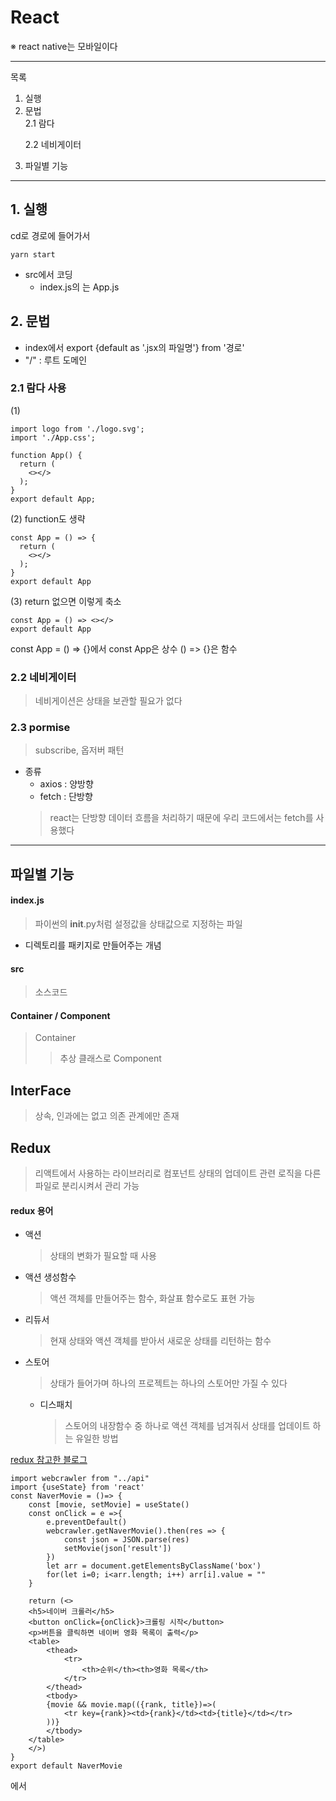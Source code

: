 # React 
※ react native는 모바일이다

---
목록
1. 실행
2. 문법 <div>
2.1 람다<p>
2.2 네비게이터<p>
1. 파일별 기능
---
## 1. 실행
cd로 경로에 들어가서 

    yarn start
- src에서 코딩
  - index.js의 <App />는 App.js

## 2. 문법
- index에서 export {default as '.jsx의 파일명'} from '경로'
- "/" : 루트 도메인
### 2.1 람다 사용
(1)


    import logo from './logo.svg';
    import './App.css';
    
    function App() {
      return (
        <></>
      );
    }
    export default App;

(2) function도 생략


    const App = () => {
      return (
        <></>
      );
    }
    export default App

(3) return 없으면 이렇게 축소


    const App = () => <></>
    export default App


const App = () => {}에서
const App은 상수
() => {}은 함수

### 2.2 네비게이터 
> 네비게이션은 상태을 보관할 필요가 없다

### 2.3 pormise
> subscribe, 옵저버 패턴
- 종류
  - axios : 양방향
  - fetch : 단방향
  > react는 단방향 데이터 흐름을 처리하기 때문에 우리 코드에서는 fetch를 사용했다


---
## 파일별 기능
#### index.js
> 파이썬의 __init__.py처럼 설정값을 상태값으로 지정하는 파일
- 디렉토리를 패키지로 만들어주는 개념

#### src
> 소스코드

#### Container / Component 
> Container 
>> 추상 클래스로
> Component
>> 

## InterFace
> 상속, 인과에는 없고 의존 관계에만 존재

## Redux
> 리액트에서 사용하는 라이브러리로 컴포넌트 상태의 업데이트 관련 로직을 다른 파일로 분리시켜서 관리 가능
#### redux 용어
- 액션 
  > 상태의 변화가 필요할 때 사용
- 액션 생성함수
  > 액션 객체를 만들어주는 함수, 화살표 함수로도 표현 가능
- 리듀서
  > 현재 상태와 액션 객체를 받아서 새로운 상태를 리턴하는 함수
- 스토어
  > 상태가 들어가며 하나의 프로젝트는 하나의 스토어만 가질 수 있다
  - 디스패치
    > 스토어의 내장함수 중 하나로 액션 객체를 넘겨줘서 상태를 업데이트 하는 유일한 방법
    > 

<a href ="https://kyun2da.dev/%EB%9D%BC%EC%9D%B4%EB%B8%8C%EB%9F%AC%EB%A6%AC/Redux-%EC%A0%95%EB%A6%AC/">redux 참고한 블로그</a>

    import webcrawler from "../api"
    import {useState} from 'react'
    const NaverMovie = ()=> {
        const [movie, setMovie] = useState()
        const onClick = e =>{
            e.preventDefault()
            webcrawler.getNaverMovie().then(res => {
                const json = JSON.parse(res)
                setMovie(json['result'])
            })
            let arr = document.getElementsByClassName('box')
            for(let i=0; i<arr.length; i++) arr[i].value = ""
        }

        return (<>
        <h5>네이버 크롤러</h5>
        <button onClick={onClick}>크롤링 시작</button>
        <p>버튼을 클릭하면 네이버 영화 목록이 출력</p>
        <table>
            <thead>
                <tr>
                    <th>순위</th><th>영화 목록</th>
                </tr>
            </thead>
            <tbody>
            {movie && movie.map(({rank, title})=>(
                <tr key={rank}><td>{rank}</td><td>{title}</td></tr>
            ))}    
            </tbody>
        </table>     
        </>)
    }
    export default NaverMovie
에서 